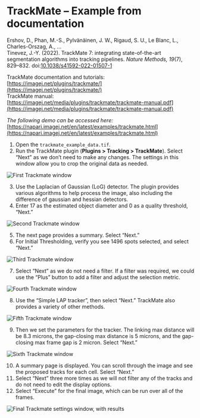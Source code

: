 # TrackMate – Example from documentation

Ershov, D., Phan, M.-S., Pylvänäinen, J. W., Rigaud, S. U., Le Blanc, L., Charles-Orszag, A., …  
Tinevez, J.-Y. (2022). TrackMate 7: integrating state-of-the-art segmentation algorithms into tracking pipelines. *Nature Methods, 19*(7), 829–832. doi:[10.1038/s41592-022-01507-1](https://doi.org/10.1038/s41592-022-01507-1)

TrackMate documentation and tutorials:  
[https://imagej.net/plugins/trackmate/](https://imagej.net/plugins/trackmate/)  
TrackMate manual:  
[https://imagej.net/media/plugins/trackmate/trackmate-manual.pdf](https://imagej.net/media/plugins/trackmate/trackmate-manual.pdf)

*The following demo can be accessed here:*
[https://napari.imagej.net/en/latest/examples/trackmate.html](https://napari.imagej.net/en/latest/examples/trackmate.html)

1. Open the `trackmate_example_data.tif`.
2. Run the TrackMate plugin (**Plugins > Tracking > TrackMate**). Select “Next” as we don’t need to make any changes. The settings in this window allow you to crop the original data as needed.

![First Trackmate window](images/trackmate-window-1.png)

3. Use the Laplacian of Gaussian (LoG) detector. The plugin provides various algorithms to help process the image, also including the difference of gaussian and hessian detectors.
4. Enter 17 as the estimated object diameter and 0 as a quality threshold, “Next.”

![Second Trackmate window](images/trackmate-window-2.png)

5. The next page provides a summary. Select “Next.”
6. For Initial Thresholding, verify you see 1496 spots selected, and select “Next.”

![Third Trackmate window](images/trackmate-window-3.png)

7. Select “Next” as we do not need a filter. If a filter was required, we could use the “Plus” button to add a filter and adjust the selection metric.

![Fourth Trackmate window](images/trackmate-window-4.png)

8. Use the “Simple LAP tracker”, then select “Next.” TrackMate also provides a variety of other methods.

![Fifth Trackmate window](images/trackmate-window-5.png)

9. Then we set the parameters for the tracker. The linking max distance will be 8.3 microns, the gap-closing max distance is 5 microns, and the gap-closing max frame gap is 2 micron. Select “Next.”

![Sixth Trackmate window](images/trackmate-window-6.png)

10. A summary page is displayed. You can scroll through the image and see the proposed tracks for each cell. Select “Next.”
11. Select “Next” three more times as we will not filter any of the tracks and do not need to edit the display options.
12. Select “Execute” for the final image, which can be run over all of the frames.

![Final Trackmate settings window, with results](images/trackmate-window-7.png)
